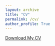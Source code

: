```yaml
---
layout: archive
title: "CV"
permalink: /cv/
author_profile: True
---
```



<a href="/vita_09172022.pdf" download="ogden_vita">Download My CV</a>

